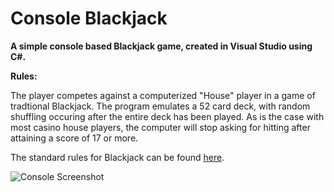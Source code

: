 # Console Blackjack
<b>A simple console based Blackjack game, created in Visual Studio using C#.</b>

<b>Rules:</b>

The player competes against a computerized "House" player in a game of tradtional Blackjack. The program emulates a 52 card deck, with random shuffling occuring after the entire deck has been played. As is the case with most casino house players, the computer will stop asking for hitting after attaining a score of 17 or more.

The standard rules for Blackjack can be found [here](https://en.wikipedia.org/wiki/Blackjack).

![Console Screenshot](http://i.imgur.com/xirAgsf.png "Console Screenshot")
